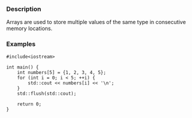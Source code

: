 ### Description
Arrays are used to store multiple values of the same type in consecutive memory locations.

### Examples
```run-cpp
#include<iostream>

int main() {
	int numbers[5] = {1, 2, 3, 4, 5};
	for (int i = 0; i < 5; ++i) {
		std::cout << numbers[i] << '\n';
	}
	std::flush(std::cout);
	
	return 0;
}

```



